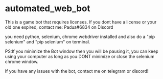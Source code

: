 # automated_web_bot
This is a game bot that requires licenses. 
 If you dont have a license or your old one expired, contact me: Padua#6834 on Discord

you need python, selenium, chrome webdriver installed and also do a "pip selenium" and "pip selenium" on terminal.

PS:If you minimize the Bot window then you will be pausing it, 
you can keep using your computer as long as you DONT minimize
or close the selenium chrome window.

If you have any issues with the bot, contact me on telegram or discord!
